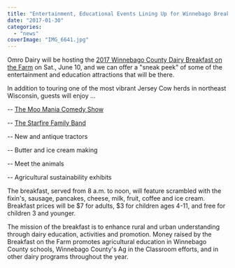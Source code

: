```yaml
---
title: "Entertainment, Educational Events Lining Up for Winnebago Breakfast on the Farm"
date: "2017-01-30"
categories: 
  - "news"
coverImage: "IMG_6641.jpg"
---
```


Omro Dairy will be hosting the [2017 Winnebago County Dairy Breakfast on the Farm](https://www.facebook.com/WinnebagoCountyDBOTF/) on Sat., June 10, and we can offer a "sneak peek" of some of the entertainment and education attractions that will be there.

In addition to touring one of the most vibrant Jersey Cow herds in northeast Wisconsin, guests will enjoy ...

\-- [The Moo Mania Comedy Show](https://www.youtube.com/watch?v=h6BrxXuh0ck)

\-- [The Starfire Family Band](https://www.youtube.com/watch?v=0IqQlStHWqU)

\-- New and antique tractors

\-- Butter and ice cream making

\-- Meet the animals

\-- Agricultural sustainability exhibits

The breakfast, served from 8 a.m. to noon, will feature scrambled with the fixin's, sausage, pancakes, cheese, milk, fruit, coffee and ice cream. Breakfast prices will be $7 for adults, $3 for children ages 4-11, and free for children 3 and younger.

The mission of the breakfast is to enhance rural and urban understanding through dairy education, activities and promotion. Money raised by the Breakfast on the Farm promotes agricultural education in Winnebago County schools, Winnebago County's Ag in the Classroom efforts, and in other dairy programs throughout the year.
